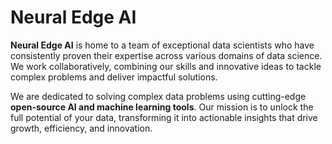 # Neural Edge AI

**Neural Edge AI** is home to a team of exceptional data scientists who have consistently proven their expertise across various domains of data science. We work collaboratively, combining our skills and innovative ideas to tackle complex problems and deliver impactful solutions.

We are dedicated to solving complex data problems using cutting-edge **open-source AI and machine learning tools**. Our mission is to unlock the full potential of your data, transforming it into actionable insights that drive growth, efficiency, and innovation.
